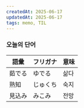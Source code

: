 ```yaml
---
createdAt: 2025-06-17
updatedAt: 2025-06-17
tags: memo, TIL
---
```

### 오늘의 단어
| 語彙  | フリガナ | 意味  |
| --- | ---- | --- |
| 茹でる | ゆでる  | 삶다  |
| 熟知  | じゅくち | 숙지  |
| 見込み | みこみ  | 전망  |
 

